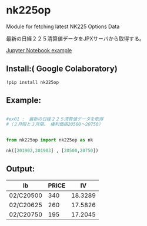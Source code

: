 ﻿# nk225op
Module for fetching latest NK225 Options Data

最新の日経２２５清算値データをJPXサーバから取得する。

 [Jupyter Notebook example](https://github.com/zaq9/nk225op/blob/master/doc/eg_nk225op.ipynb)



## Install:( Google Colaboratory)

```
!pip install nk225op
```



## Example:

```python

#ex01 :　最新の日経２２５清算値データを取得
#（２月限と３月限、　権利価格20500～20750）


from nk225op import nk225op as nk

nk([201902,201903] , [20500,20750])


```

## Output:

| lb        | PRICE | IV      |
| --------- | ----- | ------- |
| 02/C20500 | 340   | 18.3289 |
| 02/C20625 | 260   | 17.5826 |
| 02/C20750 | 195   | 17.2045 |